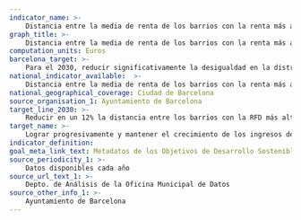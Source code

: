```yaml
---
indicator_name: >-
    Distancia entre la media de renta de los barrios con la renta más alta y la media de los barrios con la renta más baja (barrios que sumen, aproximadamente, el 5% de la población en ambos casos) 
graph_title: >-
    Distancia entre la media de renta de los barrios con la renta más alta y la media de los barrios con la renta más baja (barrios que sumen, aproximadamente, el 5% de la población en ambos casos) 
computation_units: Euros
barcelona_target: >-
    Para el 2030, reducir significativamente la desigualdad en la distribución de la renta en Barcelona, evitando que la renta familiar disponible bruta (RFDB) media de la ciudad se distancie de la media metropolitana
national_indicator_available:  >-
    Distancia entre la media de renta de los barrios con la renta más alta y la media de los barrios con la renta más baja (barrios que sumen, aproximadamente, el 5% de la población en ambos casos) 
national_geographical_coverage: Ciudad de Barcelona 
source_organisation_1: Ayuntamiento de Barcelona
target_line_2030: >-
    Reducir en un 12% la distancia entre los barrios con la RFD más alta y los barrios con la RFD más baja: Inferior a 30.273 euros
target_name: >-
    Lograr progresivamente y mantener el crecimiento de los ingresos del 40% más pobre de la población a una tasa superior a la media nacional
indicator_definition:
goal_meta_link_text: Metadatos de los Objetivos de Desarrollo Sostenible de las Naciones Unidas (pdf 894kB)
source_periodicity_1: >-
    Datos disponibles cada año
source_url_text_1: >-
    Depto. de Análisis de la Oficina Municipal de Datos
source_other_info_1: >-
    Ayuntamiento de Barcelona
---
```

